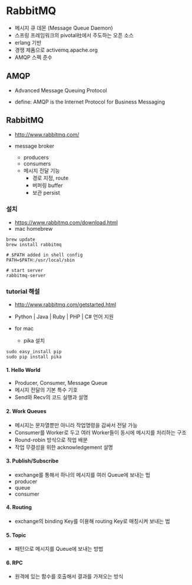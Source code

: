 # RabbitMQ
- 메시지 큐 데몬 (Message Queue Daemon)
- 스프링 프레임워크의 pivotal社에서 주도하는 오픈 소스
- erlang 기반
- 경쟁 제품으로 activemq.apache.org
- AMQP 스펙 준수

## AMQP
- Advanced Message Queuing Protocol

- define: AMQP is the Internet Protocol for Business Messaging

## RabbitMQ
- http://www.rabbitmq.com/

- message broker
  * producers
  * consumers
  * 메시지 전달 기능
    * 경로 지정, route
    * 버퍼링 buffer
    * 보관 persist

### 설치
- https://www.rabbitmq.com/download.html
- mac homebrew

```
brew update
brew install rabbitmq

# $PATH added in shell config
PATH=$PATH:/usr/local/sbin

# start server
rabbitmq-server
```


### tutorial 해설
- http://www.rabbitmq.com/getstarted.html
- Python | Java | Ruby | PHP | C# 언어 지원

- for mac
  * pika 설치
```
sudo easy_install pip
sudo pip install pika
```

#### 1. Hello World
- Producer, Consumer, Message Queue
- 메시지 전달의 기본 특수 기호
- Send와 Recv의 코드 실행과 설명

#### 2. Work Queues
- 메시지는 문자열뿐만 아니라 작업명령을 감싸서 전달 가능
- Consumer를 Worker로 두고 여러 Worker들이 동시에 메시지를 처리하는 구조
- Round-robin 방식으로 작업 배분
- 작업 무결성을 위한 acknowledgement 설명

#### 3. Publish/Subscribe
- exchange를 통해서 하나의 메시지를 여러 Queue에 보내는 법
- producer
- queue
- consumer

#### 4. Routing
- exchange의 binding Key를 이용해 routing Key로 매칭시켜 보내는 법

#### 5. Topic
- 패턴으로 메시지를 Queue에 보내는 방법

#### 6. RPC
- 원격에 있는 함수를 호출해서 결과를 가져오는 방식

